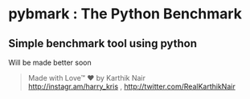 # pybmark : The Python Benchmark

## Simple benchmark tool using python

 Will be made better soon 


>Made with Love™ ❤️
>by Karthik Nair \
>http://instagr.am/harry_kris , http://twitter.com/RealKarthikNair
